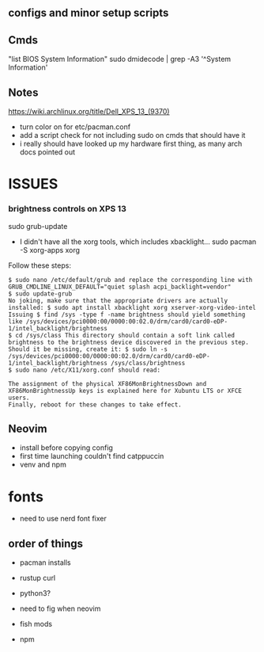 ## configs and minor setup scripts

## Cmds

"list BIOS System Information"
sudo dmidecode | grep -A3 '^System Information'

## Notes

https://wiki.archlinux.org/title/Dell_XPS_13_(9370)

- turn color on for etc/pacman.conf
- add a script check for not including sudo on cmds that should have it
- i really should have looked up my hardware first thing, as many arch docs pointed out

# ISSUES

### brightness controls on XPS 13

sudo grub-update

- I didn't have all the xorg tools, which includes xbacklight...
  sudo pacman -S xorg-apps xorg

Follow these steps:

    $ sudo nano /etc/default/grub and replace the corresponding line with GRUB_CMDLINE_LINUX_DEFAULT="quiet splash acpi_backlight=vendor"
    $ sudo update-grub
    No joking, make sure that the appropriate drivers are actually installed: $ sudo apt install xbacklight xorg xserver-xorg-video-intel
    Issuing $ find /sys -type f -name brightness should yield something like /sys/devices/pci0000:00/0000:00:02.0/drm/card0/card0-eDP-1/intel_backlight/brightness
    $ cd /sys/class This directory should contain a soft link called brightness to the brightness device discovered in the previous step. Should it be missing, create it: $ sudo ln -s /sys/devices/pci0000:00/0000:00:02.0/drm/card0/card0-eDP-1/intel_backlight/brightness /sys/class/brightness
    $ sudo nano /etc/X11/xorg.conf should read:

    The assignment of the physical XF86MonBrightnessDown and XF86MonBrightnessUp keys is explained here for Xubuntu LTS or XFCE users.
    Finally, reboot for these changes to take effect.

## Neovim

- install before copying config
- first time launching couldn't find catppuccin
- venv and npm

# fonts

- need to use nerd font fixer

## order of things

- pacman installs
- rustup curl
- python3?
- need to fig when neovim

- fish mods
- npm
